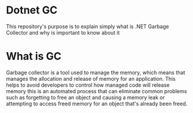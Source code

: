 # Dotnet GC

This repository's purpose is to explain simply what is .NET Garbage Collector and why is important to know about it

# What is GC

Garbage collector is a tool used to manage the memory, which means that manages the allocation and release of memory for an application. This helps to avoid developers to control how managed code will release memory this is an automated process that can eliminate common problems such as forgetting to free an object and causing a memory leak or attempting to access freed memory for an object that's already been freed.